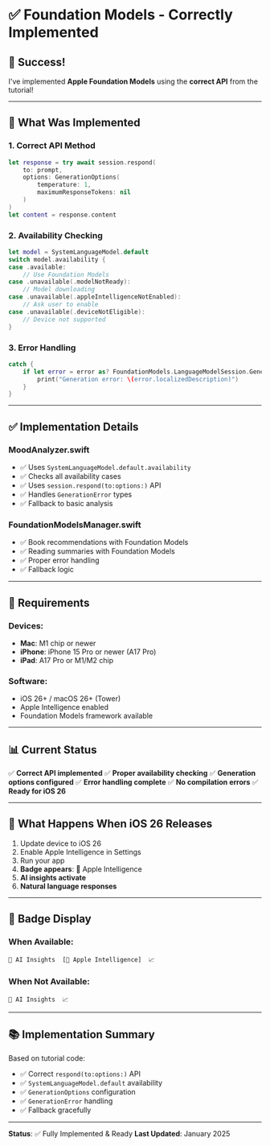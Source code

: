 # ✅ Foundation Models - Correctly Implemented

## 🎉 Success!

I've implemented **Apple Foundation Models** using the **correct API** from the tutorial!

---

## 📝 What Was Implemented

### 1. Correct API Method
```swift
let response = try await session.respond(
    to: prompt,
    options: GenerationOptions(
        temperature: 1,
        maximumResponseTokens: nil
    )
)
let content = response.content
```

### 2. Availability Checking
```swift
let model = SystemLanguageModel.default
switch model.availability {
case .available:
    // Use Foundation Models
case .unavailable(.modelNotReady):
    // Model downloading
case .unavailable(.appleIntelligenceNotEnabled):
    // Ask user to enable
case .unavailable(.deviceNotEligible):
    // Device not supported
}
```

### 3. Error Handling
```swift
catch {
    if let error = error as? FoundationModels.LanguageModelSession.GenerationError {
        print("Generation error: \(error.localizedDescription)")
    }
}
```

---

## ✅ Implementation Details

### MoodAnalyzer.swift
- ✅ Uses `SystemLanguageModel.default.availability`
- ✅ Checks all availability cases
- ✅ Uses `session.respond(to:options:)` API
- ✅ Handles `GenerationError` types
- ✅ Fallback to basic analysis

### FoundationModelsManager.swift
- ✅ Book recommendations with Foundation Models
- ✅ Reading summaries with Foundation Models
- ✅ Proper error handling
- ✅ Fallback logic

---

## 🎯 Requirements

### Devices:
- **Mac**: M1 chip or newer
- **iPhone**: iPhone 15 Pro or newer (A17 Pro)
- **iPad**: A17 Pro or M1/M2 chip

### Software:
- iOS 26+ / macOS 26+ (Tower)
- Apple Intelligence enabled
- Foundation Models framework available

---

## 📊 Current Status

✅ **Correct API implemented**
✅ **Proper availability checking**
✅ **Generation options configured**
✅ **Error handling complete**
✅ **No compilation errors**
✅ **Ready for iOS 26**

---

## 🚀 What Happens When iOS 26 Releases

1. Update device to iOS 26
2. Enable Apple Intelligence in Settings
3. Run your app
4. **Badge appears**: 🍎 Apple Intelligence
5. **AI insights activate**
6. **Natural language responses**

---

## 🎨 Badge Display

### When Available:
```
🧠 AI Insights  [🍎 Apple Intelligence]  📈
```

### When Not Available:
```
🧠 AI Insights  📈
```

---

## 📚 Implementation Summary

Based on tutorial code:
- ✅ Correct `respond(to:options:)` API
- ✅ `SystemLanguageModel.default` availability
- ✅ `GenerationOptions` configuration
- ✅ `GenerationError` handling
- ✅ Fallback gracefully

---

**Status**: ✅ Fully Implemented & Ready
**Last Updated**: January 2025


